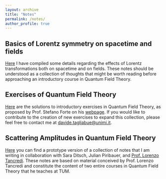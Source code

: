 ```yaml
---
layout: archive
title: "Notes"
permalink: /notes/
author_profile: true
---
```


## Basics of Lorentz symmetry on spacetime and fields
[Here](../files/Notes_Basics_QFT.pdf) I have compiled some details regarding the effects of Lorentz transformations both on spacetime and on fields. These notes should be understood as a collection of thoughts that might be worth reading before approaching an introductory course in Quantum Field Theory.

## Exercises of Quantum Field Theory
[Here](../files/QFT_exercises.pdf) are the solutions to introductory exercises in Quantum Field Theory, as proposed by Prof. Stefano Forte on his [webpage](https://pcforte.mi.infn.it/ft/index.html). If you would like to contribute to the creation of new exercises to expand this collection, please feel free to contact me at [davide.tagliabue@unimi.it](mailto:davide.tagliabue@unimi.it).

## Scattering Amplitudes in Quantum Field Theory
[Here](../files/Lecture_Notes_Scattering_Amplitudes.pdf) you can find a prototype version of a collection of notes that I am writing in collaboration with Sara Ditsch, Julian Piribauer, and [Prof. Lorenzo Tancredi](https://www.ph.nat.tum.de/ttpmath/home/). These notes are based on material conceived by Prof. Lorenzo Tancredi and constitute the content of two entire courses in Quantum Field Theory that he teaches at TUM.
